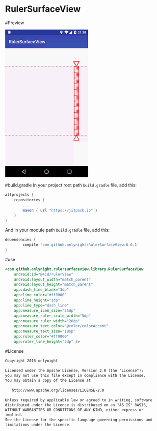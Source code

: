 RulerSurfaceView
================

#Preview

![Preview](./images/rulerview.gif)

#build.gradle
In your project root path ```build.gradle``` file, add this:

```groovy
allprojects {
	repositories {
		...
		maven { url "https://jitpack.io" }
	}
}
```

And in your module path ```build.gradle``` file, add this:

```groovy
dependencies {
        compile 'com.github.onlynight:RulerSurfaceView:0.0.1'
}
```

#use

```xml
<com.github.onlynight.rulersurfaceview.library.RulerSurfaceView
    android:id="@+id/rulerView"
    android:layout_width="match_parent"
    android:layout_height="match_parent"
    app:dash_line_blank="3dp"
    app:line_color="#ff0000"
    app:line_height="1dp"
    app:line_type="dash_line"
    app:measure_icon_size="25dp"
    app:measure_ruler_scale_width="5dp"
    app:measure_ruler_width="20dp"
    app:measure_text_color="@color/colorAccent"
    app:measure_text_size="18sp"
    app:ruler_color="#ff0000"
    app:ruler_line_height="2dp" />
```

#License

```
Copyright 2016 onlynight

Licensed under the Apache License, Version 2.0 (the "License");
you may not use this file except in compliance with the License.
You may obtain a copy of the License at

   http://www.apache.org/licenses/LICENSE-2.0

Unless required by applicable law or agreed to in writing, software
distributed under the License is distributed on an "AS IS" BASIS,
WITHOUT WARRANTIES OR CONDITIONS OF ANY KIND, either express or implied.
See the License for the specific language governing permissions and
limitations under the License.
```